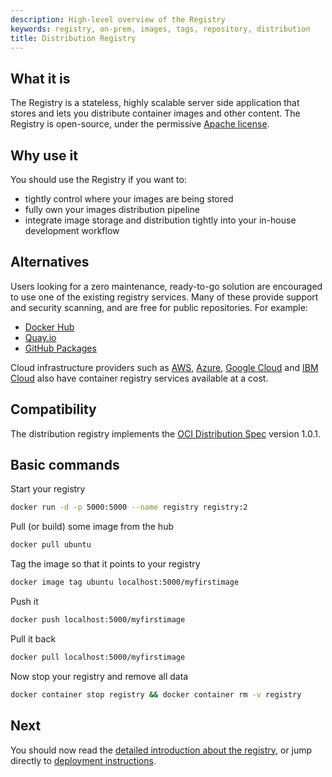 ```yaml
---
description: High-level overview of the Registry
keywords: registry, on-prem, images, tags, repository, distribution
title: Distribution Registry
---
```


## What it is

The Registry is a stateless, highly scalable server side application that stores
and lets you distribute container images and other content. The Registry is open-source, under the
permissive [Apache license](https://en.wikipedia.org/wiki/Apache_License).

## Why use it

You should use the Registry if you want to:

 * tightly control where your images are being stored
 * fully own your images distribution pipeline
 * integrate image storage and distribution tightly into your in-house development workflow

## Alternatives

Users looking for a zero maintenance, ready-to-go solution are encouraged to
use one of the existing registry services. Many of these provide support and security
scanning, and are free for public repositories. For example:
- [Docker Hub](https://hub.docker.com)
- [Quay.io](https://quay.io/)
- [GitHub Packages](https://docs.github.com/en/packages/working-with-a-github-packages-registry/working-with-the-container-registry)

Cloud infrastructure providers such as [AWS](https://aws.amazon.com/ecr/), [Azure](https://azure.microsoft.com/products/container-registry/), [Google Cloud](https://cloud.google.com/artifact-registry) and [IBM Cloud](https://www.ibm.com/products/container-registry) also have container registry services available at a cost.

## Compatibility

The distribution registry implements the [OCI Distribution Spec](https://github.com/opencontainers/distribution-spec) version 1.0.1.

## Basic commands

Start your registry

```sh
docker run -d -p 5000:5000 --name registry registry:2
```

Pull (or build) some image from the hub

```sh
docker pull ubuntu
```

Tag the image so that it points to your registry

```sh
docker image tag ubuntu localhost:5000/myfirstimage
```

Push it

```sh
docker push localhost:5000/myfirstimage
```

Pull it back

```sh
docker pull localhost:5000/myfirstimage
```

Now stop your registry and remove all data

```sh
docker container stop registry && docker container rm -v registry
```

## Next

You should now read the [detailed introduction about the registry](about),
or jump directly to [deployment instructions](about/deploying.md).
